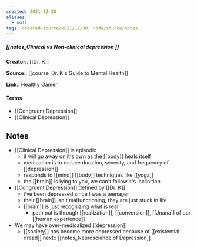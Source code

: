 ```yaml
---
created: 2021-12-30 
aliases:
  - null
tags: created/source/2021/12/30, node/source/notes
---
```


##### [[notes_Clinical vs Non-clinical depression ]]
**Creator**:: [[Dr. K]]
 
**Source**:: [[course_Dr. K's Guide to Mental Health]]

**Link**:: [Healthy Gamer](https://coaching.healthygamer.gg/guide/lessons/clinical-vs-non-clinical-depression)

#### Terms
- [[Congruent Depression]]
- [[Clinical Depression]]

## Notes
- [[Clinical Depression]] is episodic
	- it will go away on it's own as the [[body]] heals itself
	- medication is to reduce duration, severity, and frequency of [[depression]]
	- responds to [[mind]] [[body]] techniques like [[yoga]]
	- the [[brain]] is lying to you, we can't follow it's inclinition
- [[Congruent Depression]] defined by [[Dr. K]]
	- i've been depressed since I was a teenager
	- their [[brain]] isn't malfunctioning, they are just stuck in life
	- [[brain]] is just recognizing what is real
		- path out is through [[realization]], [[conversion]], [[Jnana]] of our [[human experience]]
- We may have over-medicalized [[depression]]
	- [[society]] has become more depressed because of [[existential dread]]
next:: [[notes_Neuroscience of Depression]]